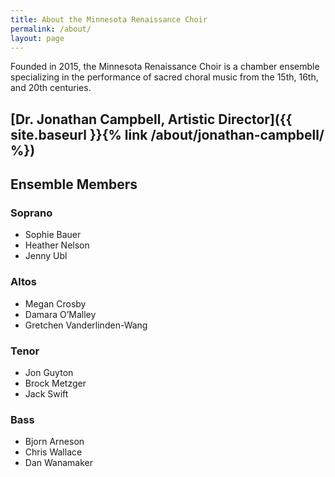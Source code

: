 ```yaml
---
title: About the Minnesota Renaissance Choir
permalink: /about/
layout: page
---
```


Founded in 2015, the Minnesota Renaissance Choir is a chamber ensemble specializing in 
the performance of sacred choral music from the 15th, 16th, and 20th centuries.

## [Dr. Jonathan Campbell, Artistic Director]({{ site.baseurl }}{% link /about/jonathan-campbell/ %})

## Ensemble Members

### Soprano 

- Sophie Bauer
- Heather Nelson
- Jenny Ubl

### Altos

- Megan Crosby
- Damara O’Malley
- Gretchen Vanderlinden-Wang

### Tenor

- Jon Guyton
- Brock Metzger
- Jack Swift

### Bass

- Bjorn Arneson
- Chris Wallace
- Dan Wanamaker
